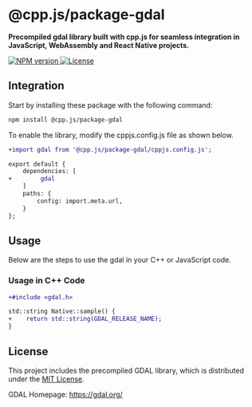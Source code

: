 # @cpp.js/package-gdal
**Precompiled gdal library built with cpp.js for seamless integration in JavaScript, WebAssembly and React Native projects.**  

<a href="https://www.npmjs.com/package/@cpp.js/package-gdal">
    <img alt="NPM version" src="https://img.shields.io/npm/v/@cpp.js/package-gdal?style=for-the-badge" />
</a>
<a href="https://github.com/OSGeo/gdal/blob/master/LICENSE.TXT">
    <img alt="License" src="https://img.shields.io/npm/l/%40cpp.js%2Fpackage-gdal?style=for-the-badge" />
</a>

## Integration
Start by installing these package with the following command:

```sh
npm install @cpp.js/package-gdal
```

To enable the library, modify the cppjs.config.js file as shown below.
```diff
+import gdal from '@cpp.js/package-gdal/cppjs.config.js';

export default {
    dependencies: [
+        gdal
    ]
    paths: {
        config: import.meta.url,
    }
};
```

## Usage
Below are the steps to use the gdal in your C++ or JavaScript code.

### Usage in C++ Code
```diff
+#include <gdal.h>

std::string Native::sample() {
+    return std::string(GDAL_RELEASE_NAME);
}
```

## License
This project includes the precompiled GDAL library, which is distributed under the [MIT License](https://github.com/OSGeo/gdal/blob/master/LICENSE.TXT).

GDAL Homepage: <https://gdal.org/>
